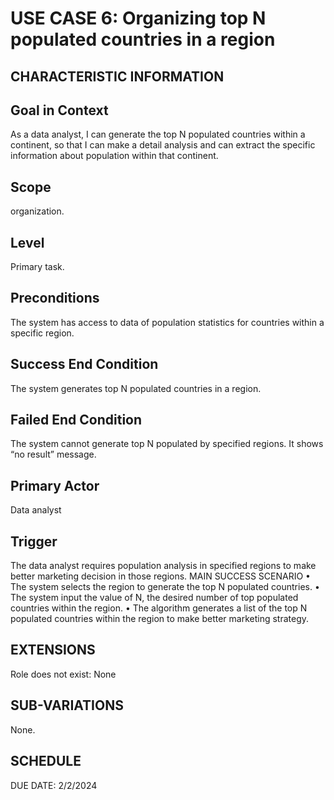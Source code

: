 # USE CASE 6: Organizing top N populated countries in a region
## CHARACTERISTIC INFORMATION
## Goal in Context
As a data analyst, I can generate the top N populated countries within a continent, so that I can make a detail analysis and can extract the specific information about population within that continent.
## Scope
organization.
## Level
Primary task.
## Preconditions
The system has access to data of population statistics for countries within a specific region.
## Success End Condition
The system generates top N populated countries in a region.
## Failed End Condition
The system cannot generate top N populated by specified regions. It shows “no result” message.
## Primary Actor
Data analyst
## Trigger
The data analyst requires population analysis in specified regions to make better marketing decision in those regions.
MAIN SUCCESS SCENARIO
•	The system selects the region to generate the top N populated countries.
•	The system input the value of N, the desired number of top populated countries within the region.
•	The algorithm generates a list of the top N populated countries within the region to make better marketing strategy.
## EXTENSIONS
Role does not exist:
None
## SUB-VARIATIONS
None.
## SCHEDULE
DUE DATE: 2/2/2024
